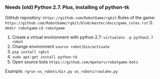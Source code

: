 ### Needs (old) Python 2.7. Plus, installing of python-tk

GitHub repository: `https://github.com/RobotGame/rgkit`
Rules of the game: `https://github.com/RobotGame/rgkit/blob/master/docs/game_rules.rst`
0. `mkdir robotgame` `cd robotgame`
1. Create a virtual environment with python 2.7: `virtualenv -p python2.7 robot`
2. Change environment `source robot/bin/activate`
3. `pip install rgkit`
4. `sudo apt-get install python-tk`
5. Open source bots `https://github.com/mpeterv/robotgame-bots`

Example. `rgrun os_robots/Gir.py os_robots/rowlake.py`
